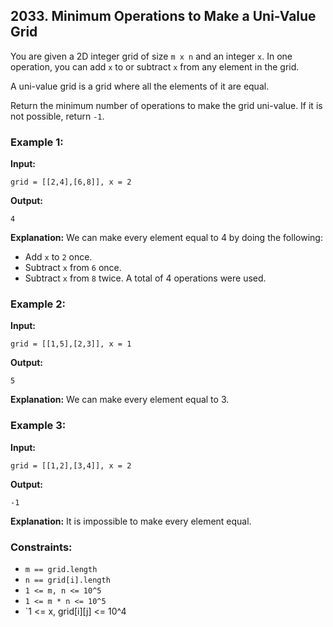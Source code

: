 ## 2033. Minimum Operations to Make a Uni-Value Grid

You are given a 2D integer grid of size `m x n` and an integer `x`. In one operation, you can add `x` to or subtract `x` from any element in the grid.

A uni-value grid is a grid where all the elements of it are equal.

Return the minimum number of operations to make the grid uni-value. If it is not possible, return `-1`.

### Example 1:

**Input:**
```plaintext
grid = [[2,4],[6,8]], x = 2
```
**Output:**
```plaintext
4
```
**Explanation:** We can make every element equal to 4 by doing the following:
- Add `x` to `2` once.
- Subtract `x` from `6` once.
- Subtract `x` from `8` twice.
A total of 4 operations were used.

### Example 2:

**Input:**
```plaintext
grid = [[1,5],[2,3]], x = 1
```
**Output:**
```plaintext
5
```
**Explanation:** We can make every element equal to 3.

### Example 3:

**Input:**
```plaintext
grid = [[1,2],[3,4]], x = 2
```
**Output:**
```plaintext
-1
```
**Explanation:** It is impossible to make every element equal.

### Constraints:
- `m == grid.length`
- `n == grid[i].length`
- `1 <= m, n <= 10^5`
- `1 <= m * n <= 10^5`
- `1 <= x, grid[i][j] <= 10^4
